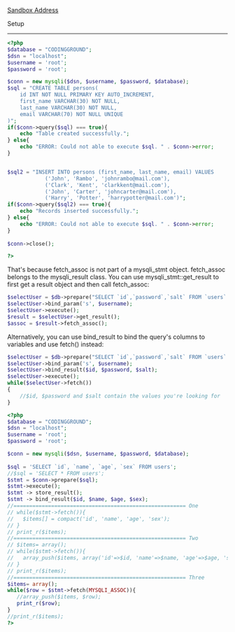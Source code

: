 [Sandbox Address](https://www.tutorialspoint.com/php_mysql_online.php)

Setup
<hr />

```php
<?php
$database = "CODINGGROUND";
$dsn = "localhost";
$username = 'root';
$password = 'root';

$conn = new mysqli($dsn, $username, $password, $database);
$sql = "CREATE TABLE persons(
    id INT NOT NULL PRIMARY KEY AUTO_INCREMENT,
    first_name VARCHAR(30) NOT NULL,
    last_name VARCHAR(30) NOT NULL,
    email VARCHAR(70) NOT NULL UNIQUE
)";
if($conn->query($sql) === true){
    echo "Table created successfully.";
} else{
    echo "ERROR: Could not able to execute $sql. " . $conn->error;
}


$sql2 = "INSERT INTO persons (first_name, last_name, email) VALUES
            ('John', 'Rambo', 'johnrambo@mail.com'),
            ('Clark', 'Kent', 'clarkkent@mail.com'),
            ('John', 'Carter', 'johncarter@mail.com'),
            ('Harry', 'Potter', 'harrypotter@mail.com')";
if($conn->query($sql2) === true){
    echo "Records inserted successfully.";
} else{
    echo "ERROR: Could not able to execute $sql. " . $conn->error;
}
 
$conn->close(); 

?>
```
That's because fetch_assoc is not part of a mysqli_stmt object. fetch_assoc belongs to the mysqli_result class. You can use mysqli_stmt::get_result to first get a result object and then call fetch_assoc:

```php
$selectUser = $db->prepare("SELECT `id`,`password`,`salt` FROM `users` WHERE `username`=?");
$selectUser->bind_param('s', $username);
$selectUser->execute();
$result = $selectUser->get_result();
$assoc = $result->fetch_assoc();
```

Alternatively, you can use bind_result to bind the query's columns to variables and use fetch() instead:

```php
$selectUser = $db->prepare("SELECT `id`,`password`,`salt` FROM `users` WHERE `username`=?");
$selectUser->bind_param('s', $username);
$selectUser->bind_result($id, $password, $salt);
$selectUser->execute();
while($selectUser->fetch())
{
    //$id, $password and $salt contain the values you're looking for
}
```

```php
<?php
$database = "CODINGGROUND";
$dsn = "localhost";
$username = 'root';
$password = 'root';

$conn = new mysqli($dsn, $username, $password, $database);
 
$sql = 'SELECT `id`, `name`, `age`, `sex` FROM users';
//$sql = 'SELECT * FROM users';
$stmt = $conn->prepare($sql);
$stmt->execute();
$stmt -> store_result();
$stmt -> bind_result($id, $name, $age, $sex);
//======================================================= One
// while($stmt->fetch()){
//   $items[] = compact('id', 'name', 'age', 'sex');
// }
// print_r($items);
//======================================================= Two
// $items= array();
// while($stmt->fetch()){
//   array_push($items, array('id'=>$id, 'name'=>$name, 'age'=>$age, 'sex'=>$sex));
// }
// print_r($items);
//======================================================= Three
$items= array();
while($row = $stmt->fetch(MYSQLI_ASSOC)){
   //array_push($items, $row);
   print_r($row);
}
//print_r($items);
?>
```
